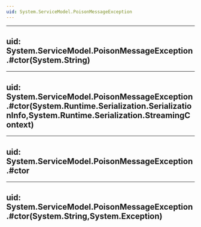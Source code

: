 ```yaml
---
uid: System.ServiceModel.PoisonMessageException
---
```


---
uid: System.ServiceModel.PoisonMessageException.#ctor(System.String)
---

---
uid: System.ServiceModel.PoisonMessageException.#ctor(System.Runtime.Serialization.SerializationInfo,System.Runtime.Serialization.StreamingContext)
---

---
uid: System.ServiceModel.PoisonMessageException.#ctor
---

---
uid: System.ServiceModel.PoisonMessageException.#ctor(System.String,System.Exception)
---
